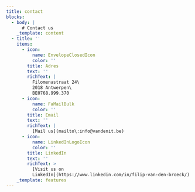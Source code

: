 ```yaml
---
title: contact
blocks:
  - body: |
      # Contact us
    _template: content
  - title: ''
    items:
      - icon:
          name: EnvelopeClosedIcon
          color: ''
        title: Adres
        text: ''
        richText: |
          Filomenastraat 24\
          2018 Antwerpen\
          BE0768.999.370
      - icon:
          name: FaMailBulk
          color: ''
        title: Email
        text: ''
        richText: |
          [Mail us](mailto\:info@vandenit.be)
      - icon:
          name: LinkedInLogoIcon
          color: ''
        title: LinkedIn
        text: ''
        richText: >
          [Visit us on
          LinkedIn](https://www.linkedin.com/in/filip-van-den-broeck/)
    _template: features
---
```


